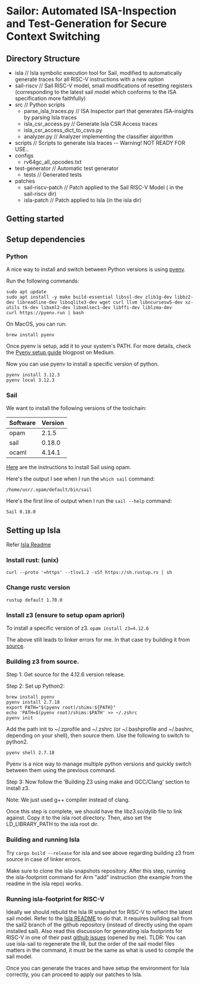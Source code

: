 # Sailor: Automated ISA-Inspection and Test-Generation for Secure Context Switching 

Directory Structure
-------------------
- isla          // Isla symbolic execution tool for Sail, modified to automatically generate traces for all RISC-V instructions with a new option   
- sail-riscv    // Sail RISC-V model, small modifications of resetting registers (corresponding to the latest sail model which conforms to the ISA specification more faithfully)  
- src          // Python scripts 
  - parse\_isla\_traces.py  // ISA Inspector part that generates ISA-insights by parsing Isla traces 
  - isla\_csr\_access.py    // Generate Isla CSR Access traces
  - isla\_csr\_access\_dict\_to\_csvs.py 
  - analyzer.py             // Analyzer implementing the classifier algorithm 
- scripts                   // Scripts to generate Isla traces -- Warning! NOT READY FOR USE..
- configs
  - rv64gc\_all\_opcodes.txt
- test-generator            // Automatic test generator 
  - tests                         // Generated tests
- patches 
  - sail-riscv-patch              // Patch applied to the Sail RISC-V Model ( in the sail-riscv dir)
  - isla-patch                    // Patch applied to Isla (in the isla dir) 

Getting started
---------------

## Setup dependencies 

### Python 

A nice way to install and switch between Python versions is using [pyenv](https://medium.com/@aashari/easy-to-follow-guide-of-how-to-install-pyenv-on-ubuntu-a3730af8d7f0).

Run the following commands: 
```
sudo apt update
sudo apt install -y make build-essential libssl-dev zlib1g-dev libbz2-dev libreadline-dev libsqlite3-dev wget curl llvm libncursesw5-dev xz-utils tk-dev libxml2-dev libxmlsec1-dev libffi-dev liblzma-dev
curl https://pyenv.run | bash
```

On MacOS, you can run: 
```
brew install pyenv
```

Once pyenv is setup, add it to your system's PATH. For more details, check the [Pyenv setup guide](https://medium.com/@aashari/easy-to-follow-guide-of-how-to-install-pyenv-on-ubuntu-a3730af8d7f0) blogpost on Medium.  

Now you can use pyenv to install a specific version of python. 

```
pyenv install 3.12.3
pyenv local 3.12.3
``` 

### Sail 

We want to install the following versions of the toolchain: 

| Software | Version | 
|----|----|
| opam | 2.1.5 | 
| sail | 0.18.0 |
| ocaml | 4.14.1 |

[Here](https://github.com/rems-project/sail/blob/sail2/INSTALL.md) are the instructions to install Sail using opam.

Here's the output I see when I run the `which sail` command: 
```
/home/usr/.opam/default/bin/sail
```

Here's the first line of output when I run the `sail --help` command: 
```
Sail 0.18.0
```

Setting up Isla
---------------

Refer [Isla Readme](https://github.com/rems-project/isla/tree/master)

### Install rust: (unix)

`curl --proto '=https' --tlsv1.2 -sSf https://sh.rustup.rs | sh`

### Change rustc version

`rustup default 1.70.0`

### Install z3 (ensure to setup opam apriori)

To install a specific version of z3.
`opam install z3=4.12.6`

The above still leads to linker errors for me. In that case try building it from [source](https://github.com/Z3Prover/z3).

### Building z3 from source.

Step 1: Get source for the 4.12.6 version release.

Step 2: Set up Python2:

```
brew install pyenv
pyenv install 2.7.18
export PATH="$(pyenv root)/shims:${PATH}"
echo 'PATH=$(pyenv root)/shims:$PATH' >> ~/.zshrc
pyenv init
```

Add the path init to ~/.zprofile and ~/.zshrc (or ~/.bashprofile and ~/.bashrc, depending on your shell), then source them.
Use the following to switch to python2.

`pyenv shell 2.7.18`

Pyenv is a nice way to manage multiple python versions and quickly switch between them using the previous command.

Step 3: Now follow the 'Building Z3 using make and GCC/Clang' section to install z3.

Note: We just used g++ compiler instead of clang.

Once this step is complete, we should have the libz3.so/dylib file to link against. Copy it to the isla root directory.
Then, also set the LD\_LIBRARY\_PATH to the isla root dir.

### Building and running Isla

Try `cargo build --release` for isla and see above regarding building z3 from source in case of linker errors.

Make sure to clone the isla-snapshots repository. After this step, running the isla-footprint command for Arm "add" instruction (the example from the readme in the isla repo) works.

### Running isla-footprint for RISC-V

Ideally we should rebuild the Isla IR snapshot for RISC-V to reflect the latest sail model. Refer to the [Isla README](https://github.com/rems-project/isla?tab=readme-ov-file#model-snapshots) to do that. 
It requires building sail from the sail2 branch of the github repository (instead of directly using the opam installed sail).
Also read this discussion for generating isla footprints for RISC-V in one of their past [github issues](https://github.com/rems-project/isla/issues/82) (opened by me).
TLDR: You can use isla-sail to regenerate the IR, but the order of the sail model files matters in the command, it must be the same as what is used to compile the sail model.

Once you can generate the traces and have setup the environment for Isla correctly, you can proceed to apply our patches to Isla.



